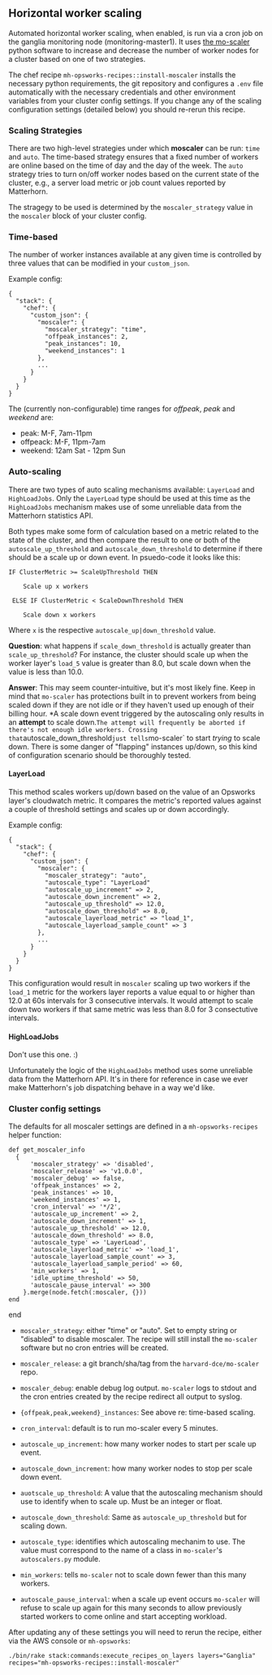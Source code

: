 ## Horizontal worker scaling

Automated horizontal worker scaling, when enabled, is run via a cron job on the ganglia
monitoring node (monitoring-master1). It uses [the mo-scaler](https://github.com/harvard-dce/mo-scaler)
python software to increase and decrease the number of worker nodes for a cluster
based on one of two strategies.

The chef recipe `mh-opsworks-recipes::install-moscaler` installs the
necessary python requirements, the git repository and configures a `.env` file
automatically with the necessary credentials and other environment variables from 
your cluster config settings. If you change any of the scaling
configuration settings (detailed below) you should re-rerun this recipe.

### Scaling Strategies

There are two high-level strategies under which **moscaler** can be run: `time` and `auto`.
The time-based strategy ensures that a fixed number of workers are online based on
the time of day and the day of the week. The `auto` strategy tries to turn on/off 
worker nodes based on the current state of the cluster, e.g., a server load metric or
job count values reported by Matterhorn.

The stragegy to be used is determined by the `moscaler_strategy` value in the `moscaler`
block of your cluster config. 

### Time-based

The number of worker instances available at any given time is controlled by
three values that can be modified in your `custom_json`.

Example config:

    {
      "stack": {
        "chef": {
          "custom_json": {
            "moscaler": {
              "moscaler_strategy": "time",
              "offpeak_instances": 2,
              "peak_instances": 10,
              "weekend_instances": 1
            },
            ...
          }
        }
      }
    }

The (currently non-configurable) time ranges for *offpeak*, *peak* and *weekend* are:

* peak: M-F, 7am-11pm
* offpeack: M-F, 11pm-7am
* weekend: 12am Sat - 12pm Sun

### Auto-scaling

There are two types of auto scaling mechanisms available: `LayerLoad` and `HighLoadJobs`.
Only the `LayerLoad` type should be used at this time as the `HighLoadJobs` mechanism
makes use of some unreliable data from the Matterhorn statistics API.

Both types make some form of calculation based on a metric related to the state of the cluster, and then compare
the result to one or both of the `autoscale_up_threshold` and `autoscale_down_threshold` to
determine if there should be a scale up or down event. In psuedo-code it looks like this:

    IF ClusterMetric >= ScaleUpThreshold THEN

        Scale up x workers

     ELSE IF ClusterMetric < ScaleDownThreshold THEN

        Scale down x workers

Where `x` is the respective `autoscale_up|down_threshold` value.

**Question**: what happens if `scale_down_threshold` is actually greater than `scale_up_threshold`? For instance, the
cluster should scale up when the worker layer's `load_5` value is greater than 8.0, but scale down when the value is
less than 10.0.

**Answer**: This may seem counter-intuitive, but it's most likely fine. Keep in mind that `mo-scaler` has
protections built in to prevent workers from being scaled down if they are not idle or if they haven't used up enough
of their billing hour. *A scale down event triggered by the autoscaling only results in an **attempt** to scale down.`
The attempt will frequently be aborted if there's not enough idle workers. Crossing that `autoscale_down_threshold`
just tells `mo-scaler` to start *trying* to scale down. There is some danger of "flapping" instances up/down, so this
kind of configuration scenario should be thoroughly tested.

#### LayerLoad

This method scales workers up/down based on the value of an Opsworks
layer's cloudwatch metric. It compares the metric's reported values against a couple
of threshold settings and scales up or down accordingly.

Example config:

    {
      "stack": {
        "chef": {
          "custom_json": {
            "moscaler": {
              "moscaler_strategy": "auto",
              "autoscale_type": "LayerLoad"
              "autoscale_up_increment" => 2,
              "autoscale_down_increment" => 2,
              "autoscale_up_threshold" => 12.0,
              "autoscale_down_threshold" => 8.0,
              "autoscale_layerload_metric" => "load_1",
              "autoscale_layerload_sample_count" => 3
            },
            ...
          }
        }
      }
    }
    
This configuration would result in `moscaler` scaling up two workers if the `load_1` metric
for the workers layer reports a value equal to or higher than 12.0 at 60s intervals
for 3 consecutive intervals. It would attempt to scale down two workers if that same metric
was less than 8.0 for 3 consectutive intervals.

#### HighLoadJobs

Don't use this one. :)

Unfortunately the logic of the `HighLoadJobs` method uses some unreliable data from the Matterhorn
API. It's in there for reference in case we ever make Matterhorn's job dispatching behave in a way
we'd like.

### Cluster config settings

The defaults for all moscaler settings are defined in a `mh-opsworks-recipes` helper function:

    def get_moscaler_info
      {
          'moscaler_strategy' => 'disabled',
          'moscaler_release' => 'v1.0.0',
          'moscaler_debug' => false,
          'offpeak_instances' => 2,
          'peak_instances' => 10,
          'weekend_instances' => 1,
          'cron_interval' => '*/2',
          'autoscale_up_increment' => 2,
          'autoscale_down_increment' => 1,
          'autoscale_up_threshold' => 12.0,
          'autoscale_down_threshold' => 8.0,
          'autoscale_type' => 'LayerLoad',
          'autoscale_layerload_metric' => 'load_1',
          'autoscale_layerload_sample_count' => 3,
          'autoscale_layerload_sample_period' => 60,
          'min_workers' => 1,
          'idle_uptime_threshold' => 50,
          'autoscale_pause_interval' => 300
        }.merge(node.fetch(:moscaler, {}))
    end
  end

* `moscaler_strategy`: either "time" or "auto". Set to empty string or "disabled" to disable moscaler. 
  The recipe will still install the `mo-scaler` software but no cron entries will be created.
  
* `moscaler_release`: a git branch/sha/tag from the `harvard-dce/mo-scaler` repo.

* `moscaler_debug`: enable debug log output. `mo-scaler` logs to stdout and the cron entries created 
  by the recipe redirect all output to syslog.
  
* `{offpeak,peak,weekend}_instances`: See above re: time-based scaling.

* `cron_interval`: default is to run mo-scaler every 5 minutes.

* `autoscale_up_increment`: how many worker nodes to start per scale up event.

* `autoscale_down_increment`: how many worker nodes to stop per scale down event.

* `auotscale_up_threshold`: A value that the autoscaling mechanism should use to identify when to 
  scale up. Must be an integer or float.

* `autoscale_down_threshold`: Same as `autoscale_up_threshold` but for scaling down.

* `autoscale_type`: identifies which autoscaling mechanim to use. The value must correspond to the 
  name of a class in `mo-scaler`'s `autoscalers.py` module.
  
* `min_workers`: tells `mo-scaler` not to scale down fewer than this many workers.

* `autoscale_pause_interval`: when a scale up event occurs `mo-scaler` will refuse to scale up
  again for this many seconds to allow previously started workers to come online and start accepting
  workload.
  

After updating any of these settings you will need to rerun the recipe, either via the AWS console
or `mh-opsworks`:

`./bin/rake stack:commands:execute_recipes_on_layers layers="Ganglia" recipes="mh-opsworks-recipes::install-moscaler"`